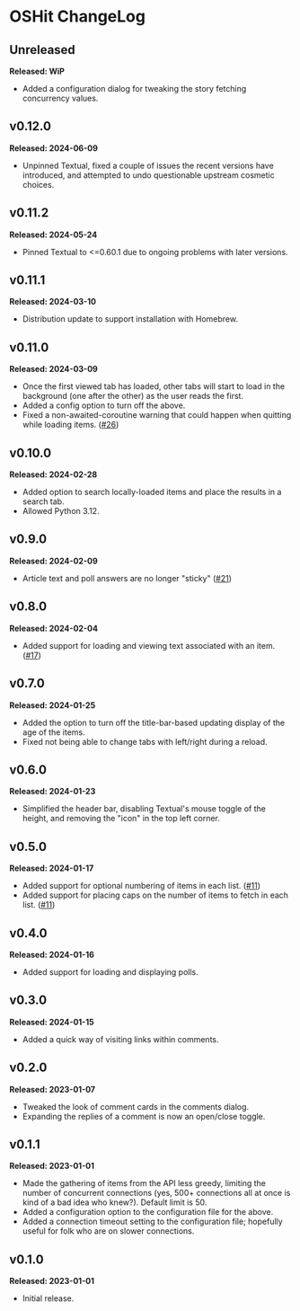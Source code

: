 # OSHit ChangeLog

## Unreleased

**Released: WiP**

- Added a configuration dialog for tweaking the story fetching concurrency
  values.

## v0.12.0

**Released: 2024-06-09**

- Unpinned Textual, fixed a couple of issues the recent versions have
  introduced, and attempted to undo questionable upstream cosmetic choices.

## v0.11.2

**Released: 2024-05-24**

- Pinned Textual to <=0.60.1 due to ongoing problems with later versions.

## v0.11.1

**Released: 2024-03-10**

- Distribution update to support installation with Homebrew.

## v0.11.0

**Released: 2024-03-09**

- Once the first viewed tab has loaded, other tabs will start to load in the
  background (one after the other) as the user reads the first.
- Added a config option to turn off the above.
- Fixed a non-awaited-coroutine warning that could happen when quitting
  while loading items. ([#26](https://github.com/davep/oshit/issues/26))

## v0.10.0

**Released: 2024-02-28**

- Added option to search locally-loaded items and place the results in a
  search tab.
- Allowed Python 3.12.

## v0.9.0

**Released: 2024-02-09**

- Article text and poll answers are no longer "sticky"
  ([#21](https://github.com/davep/oshit/issues/21))

## v0.8.0

**Released: 2024-02-04**

- Added support for loading and viewing text associated with an item.
  ([#17](https://github.com/davep/oshit/issues/17))

## v0.7.0

**Released: 2024-01-25**

- Added the option to turn off the title-bar-based updating display of the
  age of the items.
- Fixed not being able to change tabs with left/right during a reload.

## v0.6.0

**Released: 2024-01-23**

- Simplified the header bar, disabling Textual's mouse toggle of the height,
  and removing the "icon" in the top left corner.

## v0.5.0

**Released: 2024-01-17**

- Added support for optional numbering of items in each list.
  ([#11](https://github.com/davep/oshit/issues/11))
- Added support for placing caps on the number of items to fetch in each
  list. ([#11](https://github.com/davep/oshit/issues/11))

## v0.4.0

**Released: 2024-01-16**

- Added support for loading and displaying polls.

## v0.3.0

**Released: 2024-01-15**

- Added a quick way of visiting links within comments.

## v0.2.0

**Released: 2023-01-07**

- Tweaked the look of comment cards in the comments dialog.
- Expanding the replies of a comment is now an open/close toggle.

## v0.1.1

**Released: 2023-01-01**

- Made the gathering of items from the API less greedy, limiting the number
  of concurrent connections (yes, 500+ connections all at once is kind of a
  bad idea who knew?). Default limit is 50.
- Added a configuration option to the configuration file for the above.
- Added a connection timeout setting to the configuration file; hopefully
  useful for folk who are on slower connections.

## v0.1.0

**Released: 2023-01-01**

- Initial release.

[//]: # (ChangeLog.md ends here)

